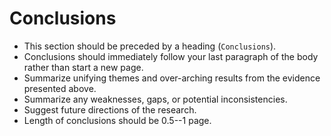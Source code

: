# Conclusions

-   This section should be preceded by a heading (`Conclusions`).
-   Conclusions should immediately follow your last paragraph of the body rather than start a new page.
-   Summarize unifying themes and over-arching results from the evidence presented above.
-   Summarize any weaknesses, gaps, or potential inconsistencies.
-   Suggest future directions of the research.
-   Length of conclusions should be 0.5--1 page.
